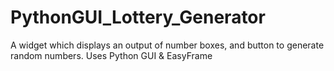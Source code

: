 # PythonGUI_Lottery_Generator
A widget which displays an output of number boxes, and button to generate random numbers. Uses Python GUI &amp; EasyFrame
